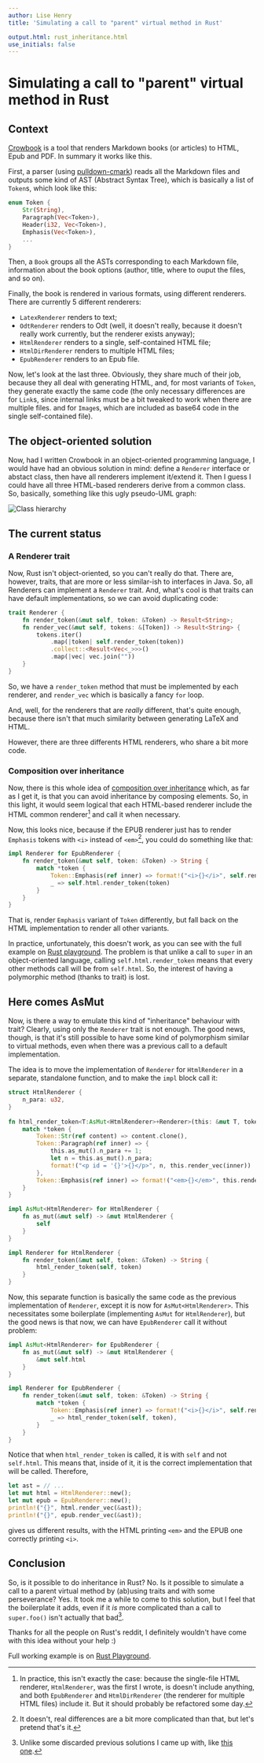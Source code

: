 ```yaml
---
author: Lise Henry
title: 'Simulating a call to "parent" virtual method in Rust'

output.html: rust_inheritance.html
use_initials: false
---
```


Simulating a call to "parent" virtual method in Rust
=====================================================

Context 
-------

[Crowbook](https://github.com/lise-henry/crowbook) is a tool that
renders Markdown books (or articles) to HTML, Epub and PDF. In summary
it works like this.

First, a parser (using
[pulldown-cmark](https://crates.io/crates/pulldown-cmark)) reads all
the Markdown files and outputs some kind of AST (Abstract Syntax
Tree), which is basically a list of `Token`s, which look like
this:

```rust
enum Token {
    Str(String),
    Paragraph(Vec<Token>),
    Header(i32, Vec<Token>),
    Emphasis(Vec<Token>),
    ...
}
```

Then, a `Book` groups all the ASTs corresponding to each Markdown
file, information about the book options (author, title, where to
ouput the files, and so on).

Finally, the book is rendered in various formats, using different
renderers. There are currently 5 different renderers:

* `LatexRenderer` renders to text;
* `OdtRenderer` renders to Odt (well, it doesn't really, because it
doesn't really work currently, but the renderer exists anyway);
* `HtmlRenderer` renders to a single, self-contained HTML file;
* `HtmlDirRenderer` renders to multiple HTML files;
* `EpubRenderer` renders to an Epub file.

Now, let's look at the last three. Obviously, they share much of their
job, because they all deal with generating HTML, and, for most
variants of `Token`, they generate exactly the same code (the only necessary
differences are for `Link`s, since internal links must be a bit tweaked to work when there are
multiple files. and for `Image`s, which are included as base64 code in
the single self-contained file).

The object-oriented solution
----------------------------

Now, had I written Crowbook in an object-oriented programming
language, I would have had an obvious solution in mind: define a
`Renderer` interface or abstact class, then have all renderers
implement it/extend it. Then I guess I could have all three HTML-based
renderers derive from a common class. So, basically, something like
this ugly pseudo-UML graph:

![Class hierarchy](uml.png)

The current status
------------------

### A Renderer trait ###

Now, Rust isn't object-oriented, so you can't really do that. There
are, however, traits, that are more or less similar-ish to interfaces
in Java. So, all Renderers can implement a `Renderer` trait. And,
what's cool is that traits can have default implementations, so we
can avoid duplicating code:

```rust
trait Renderer {
    fn render_token(&mut self, token: &Token) -> Result<String>;
    fn render_vec(&mut self, tokens: &[Token]) -> Result<String> {
        tokens.iter()
            .map(|token| self.render_token(token))
            .collect::<Result<Vec<_>>>()
            .map(|vec| vec.join(""))
    }
}
```

So, we have a `render_token` method that must be implemented by each
renderer, and `render_vec` which is basically a fancy `for` loop.

And, well, for the renderers that are *really* different, that's quite
enough, because there isn't that much similarity between generating
LaTeX and HTML.

However, there are three differents HTML renderers, who share a
bit more code. 


### Composition over inheritance ###

Now, there is this whole idea of
[composition over inheritance](https://en.wikipedia.org/wiki/Composition_over_inheritance)
which, as far as I get it, is that you can avoid inheritance by
composing elements. So, in this light, it would seem logical that each
HTML-based renderer include the HTML common renderer[^1] and call it
when necessary.

[^1]: In practice, this isn't exactly the case: because the
single-file HTML renderer, `HtmlRenderer`, was the first I wrote, is
doesn't include anything, and both `EpubRenderer` and
`HtmlDirRenderer` (the renderer for multiple HTML files) include
it. But it should probably be refactored some day.


Now, this looks nice, because if the EPUB renderer just has to render
`Emphasis` tokens with `<i>` instead of `<em>`[^2], you could do
something like that:

```rust
impl Renderer for EpubRenderer {
    fn render_token(&mut self, token: &Token) -> String {
        match *token {
            Token::Emphasis(ref inner) => format!("<i>{}</i>", self.render_vec(inner)),
            _ => self.html.render_token(token)
        }
    }
}
```

That is, render `Emphasis` variant of `Token` differently, but fall
back on the HTML implementation to render all other variants.

In practice, unfortunately, this doesn't work, as you can see with the
full example on
[Rust playground](https://play.rust-lang.org/?gist=a22520c912e42f42b870222c768d0381&version=stable&backtrace=0). The
problem is that unlike a call to `super` in an object-oriented
language, calling `self.html.render_token` means that every other
methods call will be from `self.html`. So, the interest of having a
polymorphic method (thanks to trait) is lost.


[^2]: It doesn't, real differences are a bit more complicated than
that, but let's pretend that's it.


Here comes AsMut
----------------

Now, is there a way to emulate this kind of "inheritance" behaviour
with trait? Clearly, using only the `Renderer` trait is not
enough. The good news, though, is that it's still possible to have
some kind of polymorphism similar to virtual methods, even when there
was a previous call to a default implementation.

The idea is to move the implementation of `Renderer` for
`HtmlRenderer` in a separate, standalone function, and to make the
`impl` block call it:

```rust
struct HtmlRenderer {
    n_para: u32,
}
    
fn html_render_token<T:AsMut<HtmlRenderer>+Renderer>(this: &mut T, token: &Token) -> String {
    match *token {
        Token::Str(ref content) => content.clone(),
        Token::Paragraph(ref inner) => {
            this.as_mut().n_para += 1;
            let n = this.as_mut().n_para;
            format!("<p id = '{}'>{}</p>", n, this.render_vec(inner))
        },
        Token::Emphasis(ref inner) => format!("<em>{}</em>", this.render_vec(inner))
    }
}

impl AsMut<HtmlRenderer> for HtmlRenderer {
    fn as_mut(&mut self) -> &mut HtmlRenderer {
        self
    }
}

impl Renderer for HtmlRenderer {
    fn render_token(&mut self, token: &Token) -> String {
        html_render_token(self, token)
    }
}
```

Now, this separate function is basically the same code as the previous
implementation of `Renderer`, except it is now for
`AsMut<HtmlRenderer>`. This necessitates some boilerplate
(implementing `AsMut` for `HtmlRenderer`), but the good news is that
now, we can have `EpubRenderer` call it without problem:

```rust
impl AsMut<HtmlRenderer> for EpubRenderer {
    fn as_mut(&mut self) -> &mut HtmlRenderer {
        &mut self.html
    }
}

impl Renderer for EpubRenderer {
    fn render_token(&mut self, token: &Token) -> String {
        match *token {
            Token::Emphasis(ref inner) => format!("<i>{}</i>", self.render_vec(inner)),
            _ => html_render_token(self, token),
        }
    }
}
```

Notice that when `html_render_token` is called, it is with `self` and
not `self.html`. This means that, inside of it, it is the correct
implementation that will be called. Therefore,

```rust
let ast = // ...
let mut html = HtmlRenderer::new();
let mut epub = EpubRenderer::new();
println!("{}", html.render_vec(&ast));
println!("{}", epub.render_vec(&ast));
```

gives us different results, with the HTML printing `<em>` and the
EPUB one correctly printing `<i>`.


Conclusion 
----------

So, is it possible to do inheritance in Rust? No. Is it possible to
simulate a call to a parent virtual method by (ab)using traits and with some perseverance?
Yes. It took me a while to come to this solution, but I feel that the
boilerplate it adds, even if it *is* more complicated than a call to `super.foo()` isn't actually that bad[^3].

Thanks for all the people on Rust's reddit, I definitely wouldn't
have come with this idea without your help :)

Full working example is on [Rust Playground](https://play.rust-lang.org/?gist=64767cdcd417b7bd2ddccca014c83695&version=stable&backtrace=0).


[^3]: Unlike some discarded previous solutions I came up with, like
[this one](https://play.rust-lang.org/?gist=26fbe010ec854856a6bb96deddea726b&version=stable&backtrace=0).

